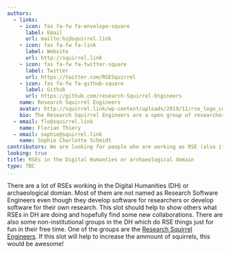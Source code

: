 ```yaml
---
authors:
  - links:
    - icon: fas fa-fw fa-envelope-square
      label: Email
      url: mailto:hi@squirrel.link
    - icon: fas fa-fw fa-link
      label: Website
      url: http://squirrel.link
    - icon: fas fa-fw fa-twitter-square
      label: Twitter
      url: https://twitter.com/RSESquirrel
    - icon: fas fa-fw fa-github-square
      label: Github
      url: https://github.com/research-Squirrel-Engineers
    name: Research Squirrel Engineers
    avatar: http://squirrel.link/wp-content/uploads/2019/11/rse_logo_color-768x252.png
    bio: The Research Squirrel Engineers are a open group of researchers related to Research Software Engineering, Geoinformatics and Cultural Heritage background.
  - email: flo@squirrel.link
    name: Florian Thiery
  - email: sophie@squirrel.link
    name: Sophie Charlotte Schmidt
contributors: We are looking for people who are working as RSE (also if you are not officially named as RSE) in the (digital) humanities / archaeological domain. Contact me for some feedback and if you are interested to join!
looking: true
title: RSEs in the Digital Humanties or archaeological domain
type: TBC
...
```


There are a lot of RSEs working in the Digital Humanities (DH) or archaeological domian. Most of them are not named as Research Software Engineers even though they develop software for researchers or develop software for their own research. This slot should help to show others what RSEs in DH are doing and hopefully find some new collaborations. There are also some non-institutional groups in the DH which do RSE things just for fun in their free time. One of the groups are the [Research Squirrel Engineers](http://squirrel.link). If this slot will help to increase the ammount of squirrels, this would be awesome!
